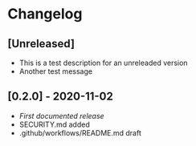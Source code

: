 # Changelog

## [Unreleased]
- This is a test description for an unreleaded version
- Another test message

## [0.2.0] - 2020-11-02
- _First documented release_
- SECURITY.md added
- .github/workflows/README.md draft